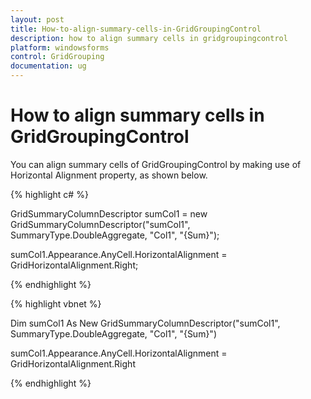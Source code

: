 ```yaml
---
layout: post
title: How-to-align-summary-cells-in-GridGroupingControl
description: how to align summary cells in gridgroupingcontrol
platform: windowsforms
control: GridGrouping
documentation: ug
---
```


# How to align summary cells in GridGroupingControl

You can align summary cells of GridGroupingControl by making use of Horizontal Alignment property, as shown below.

{% highlight c# %}



GridSummaryColumnDescriptor sumCol1 = new GridSummaryColumnDescriptor("sumCol1", SummaryType.DoubleAggregate, "Col1", "{Sum}");

sumCol1.Appearance.AnyCell.HorizontalAlignment = GridHorizontalAlignment.Right;

{% endhighlight  %}

{% highlight vbnet %}



Dim sumCol1 As New GridSummaryColumnDescriptor("sumCol1", SummaryType.DoubleAggregate, "Col1", "{Sum}")

sumCol1.Appearance.AnyCell.HorizontalAlignment = GridHorizontalAlignment.Right 

{% endhighlight  %}

